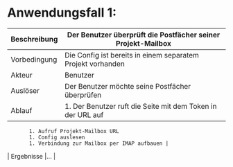 # Anwendungsfall 1: 

| Beschreibung | Der Benutzer überprüft die Postfächer seiner Projekt-Mailbox |
| ------------- | --- |
| Vorbedingung | Die Config ist bereits in einem separatem Projekt vorhanden |
| Akteur | Benutzer |
| Auslöser | Der Benutzer möchte seine Postfächer überprüfen |
| Ablauf | 1. Der Benutzer ruft die Seite mit dem Token in der URL auf
           1. Aufruf Projekt-Mailbox URL
           1. Config auslesen
           1. Verbindung zur Mailbox per IMAP aufbauen |
| Ergebnisse |... |
